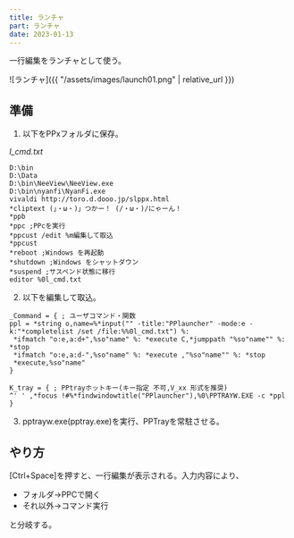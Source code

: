 ```yaml
---
title: ランチャ
part: ランチャ
date: 2023-01-13
---
```


一行編集をランチャとして使う。

![ランチャ]({{ "/assets/images/launch01.png" | relative_url }})

## 準備

1) 以下をPPxフォルダに保存。

_l_cmd.txt_
```text
D:\bin
D:\Data
D:\bin\NeeView\NeeView.exe
D:\bin\nyanfi\NyanFi.exe
vivaldi http://toro.d.dooo.jp/slppx.html
*cliptext (」・ω・)」つかー！ (/・ω・)/にゃーん！
*ppb 
*ppc ;PPcを実行
*ppcust /edit %m編集して取込
*ppcust
*reboot ;Windows を再起動
*shutdown ;Windows をシャットダウン
*suspend ;サスペンド状態に移行
editor %0l_cmd.txt
```

2) 以下を編集して取込。

```text
_Command = { ; ユーザコマンド・関数
ppl = *string o,name=%*input("" -title:"PPlauncher" -mode:e -k:"*completelist /set /file:%%0l_cmd.txt") %:
 *ifmatch "o:e,a:d+",%so"name" %: *execute C,*jumppath "%so"name"" %: *stop
 *ifmatch "o:e,a:d-",%so"name" %: *execute ,"%so"name"" %: *stop
 *execute,%so"name"
}

K_tray = { ; PPtrayホットキー(キー指定 不可,V_xx 形式を推奨)
^' ' ,*focus !#%*findwindowtitle("PPlauncher"),%0\PPTRAYW.EXE -c *ppl
}
```

3) pptrayw.exe(pptray.exe)を実行、PPTrayを常駐させる。

## やり方

[Ctrl+Space]を押すと、一行編集が表示される。入力内容により、

- フォルダ→PPCで開く
- それ以外→コマンド実行

と分岐する。

